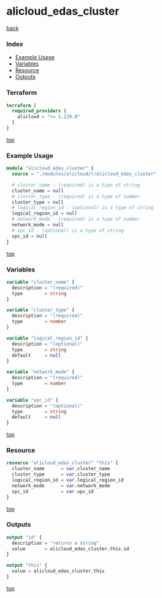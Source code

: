 # alicloud_edas_cluster

[back](../alicloud.md)

### Index

- [Example Usage](#example-usage)
- [Variables](#variables)
- [Resource](#resource)
- [Outputs](#outputs)

### Terraform

```terraform
terraform {
  required_providers {
    alicloud = ">= 1.120.0"
  }
}
```

[top](#index)

### Example Usage

```terraform
module "alicloud_edas_cluster" {
  source = "./modules/alicloud/r/alicloud_edas_cluster"

  # cluster_name - (required) is a type of string
  cluster_name = null
  # cluster_type - (required) is a type of number
  cluster_type = null
  # logical_region_id - (optional) is a type of string
  logical_region_id = null
  # network_mode - (required) is a type of number
  network_mode = null
  # vpc_id - (optional) is a type of string
  vpc_id = null
}
```

[top](#index)

### Variables

```terraform
variable "cluster_name" {
  description = "(required)"
  type        = string
}

variable "cluster_type" {
  description = "(required)"
  type        = number
}

variable "logical_region_id" {
  description = "(optional)"
  type        = string
  default     = null
}

variable "network_mode" {
  description = "(required)"
  type        = number
}

variable "vpc_id" {
  description = "(optional)"
  type        = string
  default     = null
}
```

[top](#index)

### Resource

```terraform
resource "alicloud_edas_cluster" "this" {
  cluster_name      = var.cluster_name
  cluster_type      = var.cluster_type
  logical_region_id = var.logical_region_id
  network_mode      = var.network_mode
  vpc_id            = var.vpc_id
}
```

[top](#index)

### Outputs

```terraform
output "id" {
  description = "returns a string"
  value       = alicloud_edas_cluster.this.id
}

output "this" {
  value = alicloud_edas_cluster.this
}
```

[top](#index)